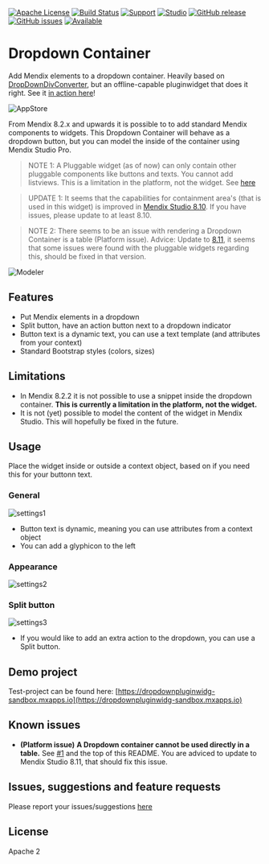 [![Apache License](https://img.shields.io/badge/license-Apache%202.0-orange.svg)](http://www.apache.org/licenses/LICENSE-2.0)
[![Build Status](https://travis-ci.org/JelteMX/mendix-dropdown-container.svg?branch=master)](https://travis-ci.org/JelteMX/mendix-dropdown-container)
[![Support](https://img.shields.io/badge/Support-Community%20(no%20active%20support)-orange.svg)](https://docs.mendix.com/developerportal/app-store/app-store-content-support)
[![Studio](https://img.shields.io/badge/Studio%20version-8.2%2B-blue.svg)](https://appstore.home.mendix.com/link/modeler/)
[![GitHub release](https://img.shields.io/github/release/JelteMX/mendix-dropdown-container)](https://github.com/JelteMX/mendix-dropdown-container/releases/latest)
[![GitHub issues](https://img.shields.io/github/issues/JelteMX/mendix-dropdown-container)](https://github.com/JelteMX/mendix-dropdown-container/issues)
[![Available](https://img.shields.io/badge/Test%20Project-available-green.svg)](https://github.com/JelteMX/widget-test-projects)

# Dropdown Container

Add Mendix elements to a dropdown container. Heavily based on [DropDownDivConverter](https://appstore.home.mendix.com/link/app/2089/), but an offline-capable pluginwidget that does it right. See it [in action here](https://dropdownpluginwidg-sandbox.mxapps.io)!

![AppStore](/assets/AppStoreIcon.png)

From Mendix 8.2.x and upwards it is possible to to add standard Mendix components to widgets. This Dropdown Container will behave as a dropdown button, but you can model the inside of the container using Mendix Studio Pro.

> NOTE 1: A Pluggable widget (as of now) can only contain other pluggable components like buttons and texts. You cannot add listviews. This is a limitation in the platform, not the widget. See [here](https://github.com/JelteMX/mendix-dropdown-container/issues/3)

> UPDATE 1: It seems that the capabilities for containment area's (that is used in this widget) is improved in [Mendix Studio 8.10](https://docs.mendix.com/releasenotes/studio-pro/8.10#8100). If you have issues, please update to at least 8.10.

> NOTE 2: There seems to be an issue with rendering a Dropdown Container is a table (Platform issue). Advice: Update to [8.11](https://docs.mendix.com/releasenotes/studio-pro/8.11), it seems that some issues were found with the pluggable widgets regarding this, should be fixed in that version.

![Modeler](/assets/modeler.png)

## Features

- Put Mendix elements in a dropdown
- Split button, have an action button next to a dropdown indicator
- Button text is a dynamic text, you can use a text template (and attributes from your context)
- Standard Bootstrap styles (colors, sizes)

## Limitations

- In Mendix 8.2.2 it is not possible to use a snippet inside the dropdown container. **This is currently a limitation in the platform, not the widget.**
- It is not (yet) possible to model the content of the widget in Mendix Studio. This will hopefully be fixed in the future.

## Usage

Place the widget inside or outside a context object, based on if you need this for your buttonn text.

### General

![settings1](/assets/settings1.png)

- Button text is dynamic, meaning you can use attributes from a context object
- You can add a glyphicon to the left

### Appearance

![settings2](/assets/settings2.png)

### Split button

![settings3](/assets/settings3.png)

- If you would like to add an extra action to the dropdown, you can use a Split button.

## Demo project

Test-project can be found here: [https://dropdownpluginwidg-sandbox.mxapps.io](https://dropdownpluginwidg-sandbox.mxapps.io)

## Known issues

- **(Platform issue)** __A Dropdown container cannot be used directly in a table.__ See [#1](https://github.com/JelteMX/mendix-dropdown-container/issues/1) and the top of this README. You are adviced to update to Mendix Studio 8.11, that should fix this issue.

## Issues, suggestions and feature requests

Please report your issues/suggestions [here](https://github.com/JelteMX/mendix-dropdown-container/issues)

## License

Apache 2

